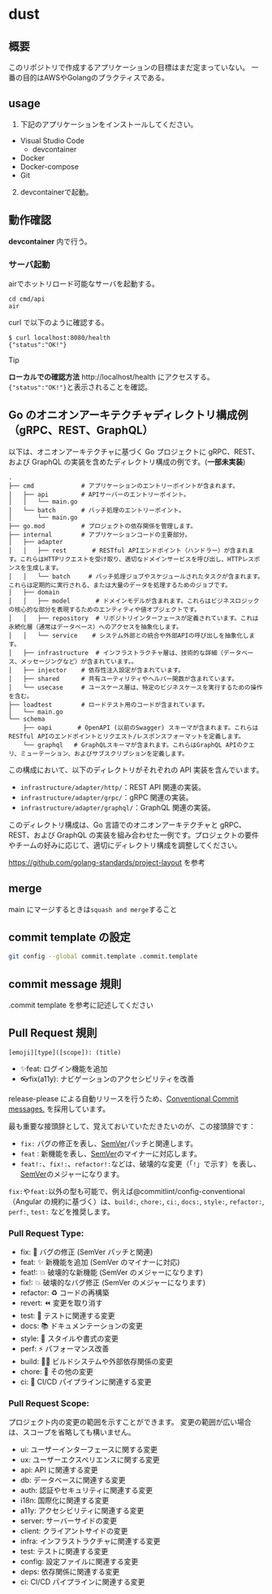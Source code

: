 # dust

## 概要

このリポジトリで作成するアプリケーションの目標はまだ定まっていない。
一番の目的はAWSやGolangのプラクティスである。

## usage

1. 下記のアプリケーションをインストールしてください。

- Visual Studio Code
  - devcontainer
- Docker
- Docker-compose
- Git

2. devcontainerで起動。


## 動作確認

**devcontainer** 内で行う。

### サーバ起動

airでホットリロード可能なサーバを起動する。

```
cd cmd/api
air
```

curl で以下のように確認する。

```
$ curl localhost:8080/health
{"status":"OK!"}
```

> [!TIP]
> **ローカルでの確認方法**
> http://localhost/health にアクセスする。
> `{"status":"OK!"}`と表示されることを確認。

## Go のオニオンアーキテクチャディレクトリ構成例（gRPC、REST、GraphQL）

以下は、オニオンアーキテクチャに基づく Go プロジェクトに gRPC、REST、および GraphQL の実装を含めたディレクトリ構成の例です。(**一部未実装**)

```
.
├── cmd             # アプリケーションのエントリーポイントが含まれます。
│   ├── api         # APIサーバーのエントリーポイント。
│   │   └── main.go
│   └── batch       # バッチ処理のエントリーポイント。
│       └── main.go
├── go.mod          # プロジェクトの依存関係を管理します。
├── internal        # アプリケーションコードの主要部分。
│   ├── adapter
│   │   ├── rest       # RESTful APIエンドポイント（ハンドラー）が含まれます。これらはHTTPリクエストを受け取り、適切なドメインサービスを呼び出し、HTTPレスポンスを生成します。
│   │   └── batch     # バッチ処理ジョブやスケジュールされたタスクが含まれます。これらは定期的に実行される、または大量のデータを処理するためのジョブです。
│   ├── domain
│   │   ├── model       # ドメインモデルが含まれます。これらはビジネスロジックの核心的な部分を表現するためのエンティティや値オブジェクトです。
│   │   ├── repository  # リポジトリインターフェースが定義されています。これは永続化層（通常はデータベース）へのアクセスを抽象化します。
│   │   └── service    # システム外部との統合や外部APIの呼び出しを抽象化します。
│   ├── infrastructure  # インフラストラクチャ層は、技術的な詳細（データベース、メッセージングなど）が含まれています。。
│   ├── injector    # 依存性注入設定が含まれています。
│   ├── shared      # 共有ユーティリティやヘルパー関数が含まれています。
│   └── usecase     # ユースケース層は、特定のビジネスケースを実行するための操作を含む。
├── loadtest        # ロードテスト用のコードが含まれています。
│   └── main.go
└── schema
    ├── oapi       # OpenAPI (以前のSwagger) スキーマが含まれます。これらはRESTful APIのエンドポイントとリクエスト/レスポンスフォーマットを定義します。
    └── graphql   # GraphQLスキーマが含まれます。これらはGraphQL APIのクエリ、ミューテーション、およびサブスクリプションを定義します。
```

この構成において、以下のディレクトリがそれぞれの API 実装を含んでいます。

- `infrastructure/adapter/http/`：REST API 関連の実装。
- `infrastructure/adapter/grpc/`：gRPC 関連の実装。
- `infrastructure/adapter/graphql/`：GraphQL 関連の実装。

このディレクトリ構成は、Go 言語でのオニオンアーキテクチャと gRPC、REST、および GraphQL の実装を組み合わせた一例です。プロジェクトの要件やチームの好みに応じて、適切にディレクトリ構成を調整してください。

https://github.com/golang-standards/project-layout を参考

## merge

main にマージするときは`squash and merge`すること

## commit template の設定

```bash
git config --global commit.template .commit.template
```

## commit message 規則

.commit template を参考に記述してください

## Pull Request 規則

`[emoji][type]([scope]): (title)`

- ✨feat: ログイン機能を追加
- 👓fix(a11y): ナビゲーションのアクセシビリティを改善

release-please による自動リリースを行うため、[Conventional Commit messages\.](https://www.conventionalcommits.org/) を採用しています。

最も重要な接頭辞として、覚えておいていただきたいのが、この接頭辞です：

- `fix:` バグの修正を表し、[SemVer](https://semver.org/)パッチと関連します。
- `feat：`新機能を表し、[SemVer](https://semver.org/)のマイナーに対応します。
- `feat!:`、`fix!:`、`refactor!:`などは、破壊的な変更（「`!`」で示す）を表し、[SemVer](https://semver.org/)のメジャーになります。

`fix:`や`feat:`以外の型も可能で、例えば@commitlint/config-conventional（Angular の規約に基づく）は、`build:`, `chore:`, `ci:`, `docs:`, `style:`, `refactor:`, `perf:`, `test:` などを推奨します。

### Pull Request Type:

- fix: 🐛 バグの修正 (SemVer パッチと関連)
- feat: ✨ 新機能を追加 (SemVer のマイナーに対応)
- feat!: 💥 破壊的な新機能 (SemVer のメジャーになります)
- fix!: 💥 破壊的なバグ修正 (SemVer のメジャーになります)
- refactor: ♻️ コードの再構築
- revert: ⏪ 変更を取り消す
- test: 🧪 テストに関連する変更
- docs: 📚 ドキュメンテーションの変更
- style: 🎨 スタイルや書式の変更
- perf: ⚡ パフォーマンス改善
- build: 👷‍♀️ ビルドシステムや外部依存関係の変更
- chore: 🔧 その他の変更
- ci: 🎡 CI/CD パイプラインに関連する変更

### Pull Request Scope:

プロジェクト内の変更の範囲を示すことができます。
変更の範囲が広い場合は、スコープを省略しても構いません。
- ui: ユーザーインターフェースに関する変更
- ux: ユーザーエクスペリエンスに関する変更
- api: API に関連する変更
- db: データベースに関連する変更
- auth: 認証やセキュリティに関連する変更
- i18n: 国際化に関連する変更
- a11y: アクセシビリティに関連する変更
- server: サーバーサイドの変更
- client: クライアントサイドの変更
- infra: インフラストラクチャに関連する変更
- test: テストに関連する変更
- config: 設定ファイルに関連する変更
- deps: 依存関係に関連する変更
- ci: CI/CD パイプラインに関連する変更
